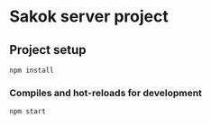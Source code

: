 # Sakok server project

## Project setup
```
npm install
```

### Compiles and hot-reloads for development
```
npm start
```
